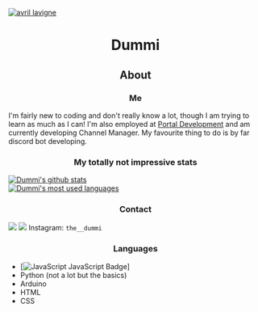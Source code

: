 [![avril lavigne](https://www.morecore.de/wp-content/uploads/avril-lavigne-love-sux-cover-artwork-01-2022.jpg)](https://www.google.com/url?sa=i&url=https%3A%2F%2Fwww.morecore.de%2Fnews%2Favril-lavigne-kuendigt-neues-album-love-sux-an-neue-single-mit-blackbear%2F&psig=AOvVaw0SrU65Xnc2swLwxXlcrnGa&ust=1642983587670000&source=images&cd=vfe&ved=0CAsQjRxqFwoTCLiyz_3MxvUCFQAAAAAdAAAAABAO "Avril Lavigne")

# <p align="center">Dummi</p>

## <p align="center">About</p>
### <p align="center">Me</p>
 I'm fairly new to coding and don't really know a lot, though I am trying to learn as much as I can! I'm also employed at [Portal Development](https://discord.gg/GPvsMz4YVb) and am currently developing Channel Manager. My favourite thing to do is by far discord bot developing.

### <p align="center">My totally not impressive stats</p>
[![Dummi's github stats](https://github-readme-stats.vercel.app/api?username=TheDummi&show_icons=true&theme=synthwave)](https://github.com/TheDummi/github-readme-stats)<br>
[![Dummi's most used languages](https://img.shields.io/discord/689260593080696833?color=red&label=Comdummity&logo=discord&style=for-the-badge)]()
### <p align="center">Contact</p>
 [![](https://img.shields.io/discord/689260593080696833?color=red&label=Comdummity&logo=discord)](https://img.shields.io/discord/689260593080696833?color=red&label=Comdummity&logo=discord) 
 [![](https://img.shields.io/badge/Discord-Dummi%233085-red)](https://img.shields.io/badge/Discord-Dummi%233085-red) 
 Instagram: `the__dummi`  
 
### <p align="center">Languages</p>
  - [![JavaScript JavaScript Badge](https://google.com)]<br>
  - Python (not a lot but the basics)<br>
  - Arduino<br>
  - HTML<br>
  - CSS<br>
